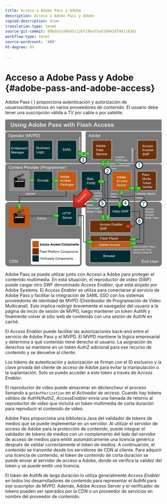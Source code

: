 ```yaml
---
title: Acceso a Adobe Pass y Adobe
description: Acceso a Adobe Pass y Adobe
copied-description: true
translation-type: tm+mt
source-git-commit: 89bdda1d4bd5c126f19ba75a819942df901183d1
workflow-type: tm+mt
source-wordcount: '400'
ht-degree: 0%

---
```



# Acceso a Adobe Pass y Adobe {#adobe-pass-and-adobe-access}

Adobe Pass ( [](https://www.adobe.com/products/adobepass/)) proporciona autenticación y autorización de usuarios/dispositivos en varios proveedores de contenido. El usuario debe tener una suscripción válida a TV por cable o por satélite.

<!--<a id="fig_cln_bc2_44"></a>-->

![](assets/AdobePass_web.png)

Adobe Pass se puede utilizar junto con Acceso a Adobe para proteger el contenido multimedia. En esta situación, el reproductor de vídeo (SWF) puede cargar otro SWF denominado *Access Enabler*, que está alojado por Adobe Systems. El *Access Enabler* se utiliza para conectarse al servicio de Adobe Pass y facilitar la integración de SAML SSO con los sistemas proveedores de identidad de MVPD (Distribuidor de Programación de Vídeo Multicanal). Esto implica redirigir brevemente el navegador del usuario a la página de inicio de sesión de MVPD, luego mantener un token AuthN y finalmente volver al sitio web de contenido con una sesión de AuthN en caché.

El *Access Enabler* puede facilitar las autorizaciones back-end entre el servicio de Adobe Pass y el MVPD. El MVPD mantiene la lógica empresarial y determina a qué contenido tiene derecho el usuario. La asignación de derechos se mantiene en un token AuthZ adicional para ese recurso de contenido y se devuelve al cliente.

Los tokens de autenticación y autorización se firman con el ID exclusivo y la clave privada del cliente de acceso de Adobe para evitar la manipulación o la suplantación. Solo se puede acceder a este token a través de *Access Enabler*.

El reproductor de vídeo puede almacenar en déclencheur el proceso llamando a `getAuthorization` en el *Activador de acceso*. Cuando hay tokens válidos de AuthN/AuthZ, *AccessEnabler* envía una llamada de retorno al reproductor de vídeo que incluirá un token multimedia de corta duración para reproducir el contenido de vídeo.

Adobe Pass proporciona una biblioteca Java del validador de tokens de medios que se puede implementar en un servidor. Al utilizar el servidor de acceso de Adobe para la protección de contenido, puede integrar el validador de tokens de medios con un complemento del lado del servidor de acceso de medios para emitir automáticamente una licencia genérica después de validar correctamente el token de medios. A continuación, el contenido se transmite desde los servidores de CDN al cliente. Para adquirir una licencia de contenido, el token de contenido de corta duración se puede enviar al servidor de acceso a Adobe, donde se verifica la validez del token y se puede emitir una licencia.

El token de AuthN de larga duración lo utiliza generalmente *Access Enabler* en todos los desarrolladores de contenido para representar el AuthN para ese suscriptor de MVPD. Además, Adobe Access Server y el verificador de tokens pueden ser operados por la CDN o un proveedor de servicios en nombre del proveedor de contenido.
